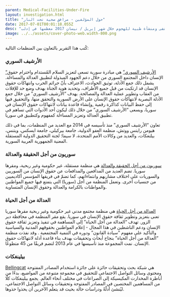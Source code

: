 ```yaml
---
parent: Medical-Facilities-Under-Fire
layout: investigation.html
title: "حول المؤلفين - مرافق صحية تحت النار"
date: 2017-07-01T00:01:18.055Z
desc: "تقرير مُفصّل عن استهداف 25 مستشفى ومنشأة طبية للهجوم خلال شهر إبريل / نيسان 2017 معظمها في إدلب"
image: ../../assets/cover-photo-web.width-800.png
---
```


كُتب هذا التقرير بالتعاون بين المنظمات التالية:

### الأرشيف السوري

[“الأرشيف السوري”](https://syrianarchive.org/) هي مبادرة سورية تسعى لتعزيز السلام المُستدام واحترام حقوق الإنسان داخل المجتمع السوري من خلال دعم الجهود المبذولة لتطبيق العدالة والمساءلة. يشمل ذلك جمع الأدلة، توثيق الحوادث، الاعتراف بأنّ جرائم الحرب وانتهاكات حقوق الإنسان قد ارتكبت من قبل جميع الأطراف، وتحديد هوية الجناة بهدف وضع حد للإفلات من العقاب وتطوير عملية العدالة والمصالحة.  يهدف “الأرشيف السوري” من خلال جمع الأدلة البصرية لانتهاكات حقوق الإنسان على الأرض السورية والتحقق منها، والتحقيق فيها إلى حفظ البيانات كذاكرة رقمية ,وإنشاء قاعدة بيانات لانتهاكات حقوق الإنسان في سوريا، ويسعى “الأرشيف السوري” من خلال ذلك ليكون أحد الأدوات التي تساهم في تطبيق العدالة وتعزيز المساءلة كمفهوم وكتطبيق في سوريا.

تعاون “الأرشيف السوري” منذ تأسيسه في 2014 مع العديد من المنظمات، بما في ذلك هيومن رايتس ووتش، منظمة العفو الدولية، جامعة بيركيلي، جامعة ايسكس، ويتنس، بيلنغكات، والعديد من وكالات الأمم المتحدة، لا سيما؛ لجنة التحقيق الدولية المستقلة المعنية الجمهورية العربية السورية.

### سوريون من أجل الحقيقة والعدالة

[سوريون من أجل الحقيقة والعدالة](https://stj-sy.com/en) هي منظمة مستقلة، غير حكومية وغير ربحية، ومقرها سوريا. تضم العديد من المدافعين والمدافعات عن حقوق الإنسان من السوريين والسوريات على اختلاف مشاربهم وانتماءاتهم، كما تضمّ في فريقها المؤسس أكاديميين من جنسيات أخرى. وتعمل المنظمة من أجل (سوريا) التي يتمتع فيها جميع المواطنين والمواطنات بالكرامة والعدالة وحقوق الإنسان المتساوية.

### العدالة من أجل الحياة

[العدالة من أجل الحياة](https://jfl.ngo/) هي منظمة مجتمع مدني غير حكومية وغير ربحية مقرها سوريا تعنى بتعزيز وتطوير ثقافة حقوق الإنسان في سوريا. يقع مقر المنظمة في محافظة دير الزور. تهدف “العدالة من أجل الحياة” إلى المساهمة في تنفيذ وتعزيز ثقافة حقوق الإنسان ودعم الناشطين في هذا المجال - إعلام المواطنين بحقوقهم المدنية والسياسية والتأكيد على مفهوم “سيادة القانون” ودوره في التنمية المجتمعية . وقد نفذت منظمة “العدالة من أجل الحياة” بنجاح أبحاث وتحقيقات بهدف بناء قاعدة أدلة لانتهاكات حقوق الإنسان.  نمت المجموعة منذ تأسيسها في عام 2013 لتضم فريقًا من 45 متطوعًا.

### بيلينغكات

[Bellingcat](https://www.bellingcat.com/) هي شبكة بحث وتحقيقات حائزة على جائزة استخدام المصادر المفتوحة ومحتوى وسائل التواصل الاجتماعي للتحقيق في مجموعة متنوعة من المواضيع، بدءًا من أباطرة المخدارت المكيسيكة إلى الصراعات في مختلف أنحاء العالم. يجمع بيلينغكات كلًا من المساهمين المختصين في المصادر المفتوحة وتحقيقات وسائل التواصل الاجتماعي، ليُنشئ أدلّةً ودراسات حالة بحيث قد يتعلم الآخرين أن يحذوا حذوها.
